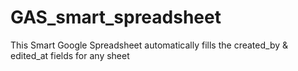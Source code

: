 # GAS_smart_spreadsheet
This Smart Google Spreadsheet automatically fills the created_by &amp; edited_at fields for any sheet

